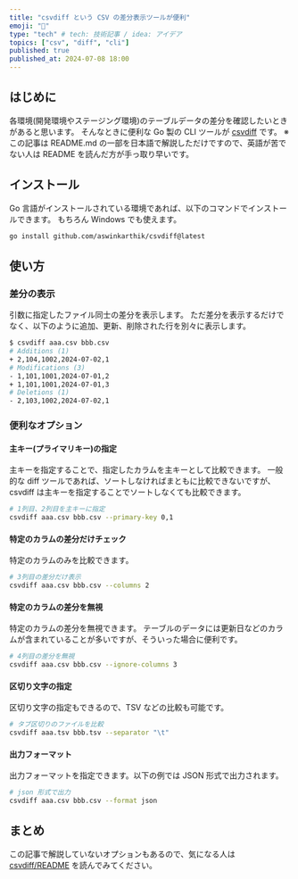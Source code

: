 ```yaml
---
title: "csvdiff という CSV の差分表示ツールが便利"
emoji: "🔔"
type: "tech" # tech: 技術記事 / idea: アイデア
topics: ["csv", "diff", "cli"]
published: true
published_at: 2024-07-08 18:00
---
```


## はじめに

各環境(開発環境やステージング環境)のテーブルデータの差分を確認したいときがあると思います。
そんなときに便利な Go 製の CLI ツールが [csvdiff](https://github.com/aswinkarthik/csvdiff) です。
※ この記事は README.md の一部を日本語で解説しただけですので、英語が苦でない人は README を読んだ方が手っ取り早いです。

## インストール

Go 言語がインストールされている環境であれば、以下のコマンドでインストールできます。
もちろん Windows でも使えます。

```sh
go install github.com/aswinkarthik/csvdiff@latest
```

## 使い方

### 差分の表示

引数に指定したファイル同士の差分を表示します。
ただ差分を表示するだけでなく、以下のように追加、更新、削除された行を別々に表示します。

```sh
$ csvdiff aaa.csv bbb.csv
# Additions (1)
+ 2,104,1002,2024-07-02,1
# Modifications (3)
- 1,101,1001,2024-07-01,2
+ 1,101,1001,2024-07-01,3
# Deletions (1)
- 2,103,1002,2024-07-02,1
```

### 便利なオプション

#### 主キー(プライマリキー)の指定

主キーを指定することで、指定したカラムを主キーとして比較できます。
一般的な diff ツールであれば、ソートしなければまともに比較できないですが、csvdiff は主キーを指定することでソートしなくても比較できます。

```sh
# 1列目、2列目を主キーに指定
csvdiff aaa.csv bbb.csv --primary-key 0,1
```

#### 特定のカラムの差分だけチェック

特定のカラムのみを比較できます。

```sh
# 3列目の差分だけ表示
csvdiff aaa.csv bbb.csv --columns 2
```

#### 特定のカラムの差分を無視

特定のカラムの差分を無視できます。
テーブルのデータには更新日などのカラムが含まれていることが多いですが、そういった場合に便利です。

```sh
# 4列目の差分を無視
csvdiff aaa.csv bbb.csv --ignore-columns 3
```

#### 区切り文字の指定

区切り文字の指定もできるので、TSV などの比較も可能です。

```sh
# タブ区切りのファイルを比較
csvdiff aaa.tsv bbb.tsv --separator "\t"
```

#### 出力フォーマット

出力フォーマットを指定できます。以下の例では JSON 形式で出力されます。

```sh
# json 形式で出力
csvdiff aaa.csv bbb.csv --format json
```

## まとめ

この記事で解説していないオプションもあるので、気になる人は [csvdiff/README](https://github.com/aswinkarthik/csvdiff/blob/master/README.md) を読んでみてください。
